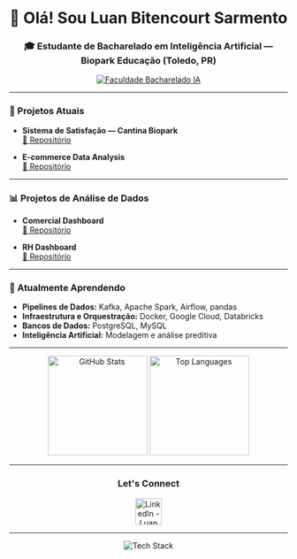 <h1 align="center">👋 Olá! Sou Luan Bitencourt Sarmento</h1>
<h3 align="center">🎓 Estudante de Bacharelado em Inteligência Artificial — Biopark Educação (Toledo, PR)</h3>

<p align="center">
  <a href="https://faculdadedonaduzzi.com.br/inteligencia-artificial/" target="_blank">
    <img src="https://img.shields.io/badge/Faculdade-Bacharelado%20em%20IA-red?style=for-the-badge" alt="Faculdade Bacharelado IA" />
  </a>
</p>

---

### 🚀 Projetos Atuais

- **Sistema de Satisfação — Cantina Biopark**  
  [🔗 Repositório](https://github.com/Jhonatan-Margraf/Sistema-de-Satisfacao)

- **E-commerce Data Analysis**  
  [🔗 Repositório](https://github.com/Luan-bs/ecommerce-data-analysis)
  
---

### 📊 Projetos de Análise de Dados

- **Comercial Dashboard**  
  [🔗 Repositório](https://github.com/Luan-bs/data-analysis-powerbi/tree/main/comercial-projeto-final)

- **RH Dashboard**  
  [🔗 Repositório](https://github.com/Luan-bs/data-analysis-powerbi/tree/main/rh-analysis)

---

### 🧠 Atualmente Aprendendo

- **Pipelines de Dados:** Kafka, Apache Spark, Airflow, pandas  
- **Infraestrutura e Orquestração:** Docker, Google Cloud, Databricks  
- **Bancos de Dados:** PostgreSQL, MySQL  
- **Inteligência Artificial:** Modelagem e análise preditiva

---

<div align="center">
  <img height="180em" src="https://github-readme-stats.vercel.app/api?username=Luan-bs&show_icons=true&theme=tokyonight&count_private=true" alt="GitHub Stats" />
  <img height="180em" src="https://github-readme-stats.vercel.app/api/top-langs/?username=Luan-bs&layout=compact&langs_count=8&theme=tokyonight" alt="Top Languages" />
</div>

---

<h3 align="center">Let's Connect</h3>
<p align="center">
  <a href="https://www.linkedin.com/in/luan-bitencourt-sarmento-21654b267" target="_blank">
    <img src="https://skillicons.dev/icons?i=linkedin" alt="LinkedIn - Luan Bitencourt Sarmento" width="48" height="48" />
  </a>
</p>

---

<div align="center">
  <img src="https://skillicons.dev/icons?i=py,arduino,sqlite,mysql,postgres,docker,github,linux,cloudflare" alt="Tech Stack" />
</div>
